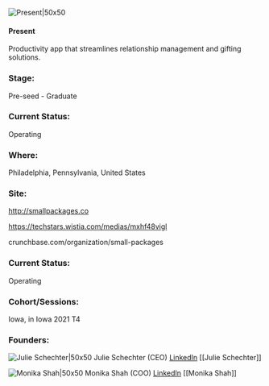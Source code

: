 

![Present|50x50](https://apimg.techstars.com/connect/images/image_files/6112da0638dc7800081057b0/original/SmallPackagesLogo.jpeg)

#### Present
Productivity app that streamlines relationship management and gifting solutions.

### Stage: 
Pre-seed - Graduate 

### Current Status: 
Operating

### Where:
Philadelphia, Pennsylvania, United States

### Site:
http://smallpackages.co

https://techstars.wistia.com/medias/mxhf48vigl

crunchbase.com/organization/small-packages

### Current Status: 
Operating

### Cohort/Sessions: 
Iowa, in Iowa 2021 T4

### Founders: 

![Julie Schechter|50x50](https://apimg.techstars.com/connect/images/image_files/60e350e209c87f00076603b0/original/Julie-4910_copy.jpg) Julie Schechter (CEO) [LinkedIn](https://linkedin.com/in/julia-schechter) [[Julie Schechter]]

![Monika Shah|50x50](https://s3.amazonaws.com/f6s-public/profiles/1234807_th2.jpg) Monika Shah (COO) [LinkedIn](https://linkedin.com/in/monikashah1) [[Monika Shah]]


